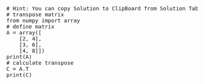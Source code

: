 <pre class="file" data-target="clipboard">
# Hint: You can copy Solution to ClipBoard from Solution Tab
# transpose matrix
from numpy import array
# define matrix
A = array([
	[2, 4],
	[3, 6],
	[4, 8]])
print(A)
# calculate transpose
C = A.T
print(C)

</pre>